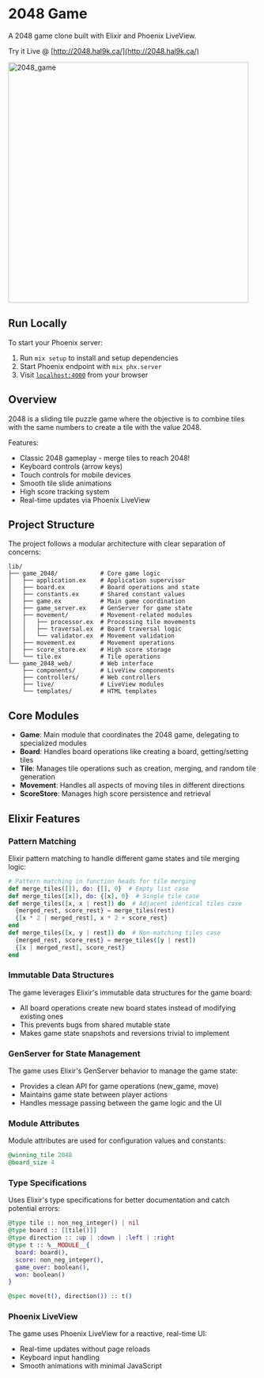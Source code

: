 # 2048 Game

A 2048 game clone built with Elixir and Phoenix LiveView.

Try it Live @ [http://2048.hal9k.ca/](http://2048.hal9k.ca/)

<img width="486" alt="2048_game" src="https://github.com/user-attachments/assets/24f843be-a71f-4e46-8c20-c4cf6f4102f6" />


## Run Locally

To start your Phoenix server:

1. Run `mix setup` to install and setup dependencies
2. Start Phoenix endpoint with `mix phx.server`
3. Visit [`localhost:4000`](http://localhost:4000) from your browser

## Overview

2048 is a sliding tile puzzle game where the objective is to combine tiles with the same numbers to create a tile with the value 2048. 

Features:
- Classic 2048 gameplay - merge tiles to reach 2048!
- Keyboard controls (arrow keys)
- Touch controls for mobile devices
- Smooth tile slide animations
- High score tracking system
- Real-time updates via Phoenix LiveView

## Project Structure

The project follows a modular architecture with clear separation of concerns:

```
lib/
├── game_2048/            # Core game logic
│   ├── application.ex    # Application supervisor
│   ├── board.ex          # Board operations and state
│   ├── constants.ex      # Shared constant values
│   ├── game.ex           # Main game coordination
│   ├── game_server.ex    # GenServer for game state
│   ├── movement/         # Movement-related modules
│   │   ├── processor.ex  # Processing tile movements
│   │   ├── traversal.ex  # Board traversal logic
│   │   └── validator.ex  # Movement validation
│   ├── movement.ex       # Movement operations
│   ├── score_store.ex    # High score storage
│   └── tile.ex           # Tile operations
└── game_2048_web/        # Web interface
    ├── components/       # LiveView components
    ├── controllers/      # Web controllers
    ├── live/             # LiveView modules
    └── templates/        # HTML templates
```

## Core Modules

- **Game**: Main module that coordinates the 2048 game, delegating to specialized modules
- **Board**: Handles board operations like creating a board, getting/setting tiles
- **Tile**: Manages tile operations such as creation, merging, and random tile generation
- **Movement**: Handles all aspects of moving tiles in different directions
- **ScoreStore**: Manages high score persistence and retrieval

## Elixir Features

### Pattern Matching

Elixir pattern matching to handle different game states and tile merging logic:

```elixir
# Pattern matching in function heads for tile merging
def merge_tiles([]), do: {[], 0}  # Empty list case
def merge_tiles([x]), do: {[x], 0}  # Single tile case
def merge_tiles([x, x | rest]) do  # Adjacent identical tiles case
  {merged_rest, score_rest} = merge_tiles(rest)
  {[x * 2 | merged_rest], x * 2 + score_rest}
end
def merge_tiles([x, y | rest]) do  # Non-matching tiles case
  {merged_rest, score_rest} = merge_tiles([y | rest])
  {[x | merged_rest], score_rest}
end
```

### Immutable Data Structures

The game leverages Elixir's immutable data structures for the game board:

- All board operations create new board states instead of modifying existing ones
- This prevents bugs from shared mutable state
- Makes game state snapshots and reversions trivial to implement

### GenServer for State Management

The game uses Elixir's GenServer behavior to manage the game state:

- Provides a clean API for game operations (new_game, move)
- Maintains game state between player actions
- Handles message passing between the game logic and the UI

### Module Attributes

Module attributes are used for configuration values and constants:

```elixir
@winning_tile 2048
@board_size 4
```

### Type Specifications

Uses Elixir's type specifications for better documentation and catch potential errors:

```elixir
@type tile :: non_neg_integer() | nil
@type board :: [[tile()]]
@type direction :: :up | :down | :left | :right
@type t :: %__MODULE__{
  board: board(),
  score: non_neg_integer(),
  game_over: boolean(),
  won: boolean()
}

@spec move(t(), direction()) :: t()
```

### Phoenix LiveView

The game uses Phoenix LiveView for a reactive, real-time UI:

- Real-time updates without page reloads
- Keyboard input handling
- Smooth animations with minimal JavaScript 
